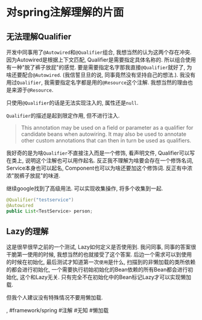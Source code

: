# 对spring注解理解的片面

## 无法理解Qualifier

开发中同事用了`@Autowired`和`@Qualifier`组合, 我想当然的认为这两个存在冲突. 因为Autowired是根据上下文匹配, Qualifier是需要指定具体名称的. 所以组合使用有一种"脱了裤子放屁"的感觉. 要是需要指定名字那我直接`@Qualifier`就好了, 为啥还要配合`@Autowired`. \(我信誓旦旦的说, 同事竟然没有坚持自己的想法.\). 我没有用过`Qualifier`, 我需要指定名字都是用的`@Resource`这个注解. 我想当然的理由也是来源于`@Resource`.

只使用`@Qualifier`的话是无法实现注入的, 属性还是`null`.

`Qualifier`的描述是起到限定作用, 但不进行注入.

> This annotation may be used on a field or parameter as a qualifier for candidate beans when autowiring. It may also be used to annotate other custom annotations that can then in turn be used as qualifiers.

我好奇的是为啥`Qualifier`不直接注入而是一个修饰, 看声明文件, Qualifier可以写在类上, 说明这个注解也可以用作起名. 反正我不理解为啥要会存在一个修饰名词, Service本身也可以起名, Component也可以为啥还要加这个修饰词. 反正有中浓浓"脱裤子放屁"的味道.

继续google找到了高级用法. 可以实现收集操作, 将多个收集到一起.

```java
@Qualifier("testservice")
@Autowired
public List<TestService> person;
```

## Lazy的理解

这是很早很早之前的一个测试, Lazy如何定义是否使用到. 我问同事, 同事的答案很干脆第一使用的时候, 我想当然的也就接受了这个答案. 后边一个需求可以到使用的时候在初始化, 最后测试才知道第一次`使用`是什么, 扫描到的非懒加载的类所依赖的都会进行初始化, 一个需要执行初始初始化的Bean依赖的所有Bean都会进行初始化, 这个和Lazy无关. 只有完全不在初始化中的Bean标记Lazy才可以实现懒加载.

但我个人建议没有特殊情况不要用懒加载.

, #framework/spring #注解 #无知 #懒加载
